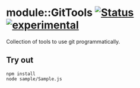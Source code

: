
# module::GitTools  [![Status](https://github.com/Wandalen/wGitTools/workflows/Test/badge.svg)](https://github.com/Wandalen/wGitTools/actions?query=workflow%3ATest) [![experimental](https://img.shields.io/badge/stability-experimental-orange.svg)](https://github.com/emersion/stability-badges#experimental)

Collection of tools to use git programmatically.

## Try out
```
npm install
node sample/Sample.js
```
